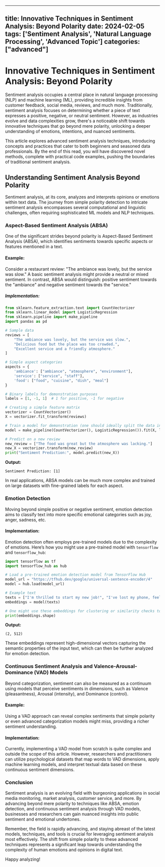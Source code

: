 
---
title: Innovative Techniques in Sentiment Analysis: Beyond Polarity
date: 2024-02-05
tags: ['Sentiment Analysis', 'Natural Language Processing', 'Advanced Topic']
categories: ["advanced"]
---


# Innovative Techniques in Sentiment Analysis: Beyond Polarity

Sentiment analysis occupies a central place in natural language processing (NLP) and machine learning (ML), providing incredible insights from customer feedback, social media, reviews, and much more. Traditionally, sentiment analysis focuses on determining whether a piece of text expresses a positive, negative, or neutral sentiment. However, as industries evolve and data complexities grow, there's a noticeable shift towards innovative techniques that go beyond mere polarity, unlocking a deeper understanding of emotions, intentions, and nuanced sentiments.

This article explores advanced sentiment analysis techniques, introducing concepts and practices that cater to both beginners and seasoned data professionals. By the end of this read, you will have discovered novel methods, complete with practical code examples, pushing the boundaries of traditional sentiment analysis.

## Understanding Sentiment Analysis Beyond Polarity

Sentiment analysis, at its core, analyzes and interprets opinions or emotions within text data. The journey from simple polarity detection to intricate sentiment analysis encompasses several computational and linguistic challenges, often requiring sophisticated ML models and NLP techniques.

### Aspect-Based Sentiment Analysis (ABSA)

One of the significant strides beyond polarity is Aspect-Based Sentiment Analysis (ABSA), which identifies sentiments towards specific aspects or features mentioned in a text.

#### Example:

Consider a restaurant review: "The ambiance was lovely, but the service was slow." A basic sentiment analysis might provide a neutral or mixed sentiment. In contrast, ABSA would distinguish: positive sentiment towards the "ambiance" and negative sentiment towards the "service."

##### Implementation:

```python
from sklearn.feature_extraction.text import CountVectorizer
from sklearn.linear_model import LogisticRegression
from sklearn.pipeline import make_pipeline
import pandas as pd

# Sample data
reviews = [
    "The ambiance was lovely, but the service was slow.",
    "Delicious food but the place was too crowded.",
    "Excellent service and a friendly atmosphere."
]

# Simple aspect categories
aspects = {
    'ambiance': ["ambiance", "atmosphere", "environment"],
    'service': ["service", "staff"],
    'food': ["food", "cuisine", "dish", "meal"]
}

# Binary labels for demonstration purposes
labels = [1, -1, 1]  # 1 for positive, -1 for negative

# Creating a simple feature matrix
vectorizer = CountVectorizer()
X = vectorizer.fit_transform(reviews)

# Train a model for demonstration (one should ideally split the data into training and testing sets)
model = make_pipeline(CountVectorizer(), LogisticRegression()).fit(X, labels)

# Predict on a new review
new_review = ["The food was great but the atmosphere was lacking."]
new_X = vectorizer.transform(new_review)
print("Sentiment Prediction:", model.predict(new_X))
```

**Output:**
```
Sentiment Prediction: [1]
```

In real applications, ABSA models can be much more complex and trained on large datasets with fine-grained labels for each aspect.

### Emotion Detection

Moving beyond simple positive or negative sentiment, emotion detection aims to classify text into more specific emotional categories such as joy, anger, sadness, etc.

#### Implementation:

Emotion detection often employs pre-trained models due to the complexity of emotions. Here’s how you might use a pre-trained model with `tensorflow` and `tensorflow_hub`:

```python
import tensorflow as tf
import tensorflow_hub as hub

# Load a pre-trained emotion detection model from TensorFlow Hub
model_url = "https://tfhub.dev/google/universal-sentence-encoder/4"
model = hub.load(model_url)

# Example text
texts = ["I'm thrilled to start my new job!", "I've lost my phone, feeling so upset."]
embeddings = model(texts)

# One might use these embeddings for clustering or similarity checks to infer emotions. Further fine-tuning could specify emotional details.
print(embeddings.shape)
```

**Output:**
```
(2, 512)
```

These embeddings represent high-dimensional vectors capturing the semantic properties of the input text, which can then be further analyzed for emotion detection.

### Continuous Sentiment Analysis and Valence-Arousal-Dominance (VAD) Models

Beyond categorization, sentiment can also be measured as a continuum using models that perceive sentiments in dimensions, such as Valence (pleasantness), Arousal (intensity), and Dominance (control).

#### Example:

Using a VAD approach can reveal complex sentiments that simple polarity or even advanced categorization models might miss, providing a richer sentiment understanding.

#### Implementation:

Currently, implementing a VAD model from scratch is quite complex and outside the scope of this article. However, researchers and practitioners can utilize psychological datasets that map words to VAD dimensions, apply machine learning models, and interpret textual data based on these continuous sentiment dimensions.

### Conclusion

Sentiment analysis is an evolving field with burgeoning applications in social media monitoring, market analysis, customer service, and more. By advancing beyond mere polarity to techniques like ABSA, emotion detection, and continuous sentiment analysis through VAD models, businesses and researchers can gain nuanced insights into public sentiment and emotional undertones.

Remember, the field is rapidly advancing, and staying abreast of the latest models, techniques, and tools is crucial for leveraging sentiment analysis most effectively. The shift from simple polarity to these advanced techniques represents a significant leap towards understanding the complexity of human emotions and opinions in digital text.

Happy analyzing!